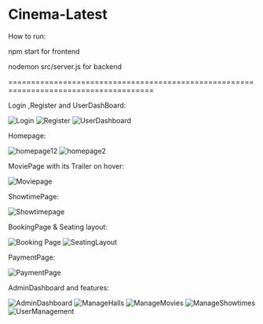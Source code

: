 ﻿# Cinema-Latest
How to run:


npm start for frontend

nodemon src/server.js for backend

======================================================================================


Login ,Register and UserDashBoard:

![Login](https://github.com/user-attachments/assets/2d3306a5-6e3e-4ed0-9e2f-db9b311c22da)
![Register](https://github.com/user-attachments/assets/5999d790-a415-48ab-ae0b-303da59967d2)
![UserDashboard](https://github.com/user-attachments/assets/fbac79f8-5e87-4b0e-b74b-d8feb6f797c4)


Homepage:


![homepage12](https://github.com/user-attachments/assets/ba460245-87a8-4c34-ad8a-15282ff7ec02)
![homepage2](https://github.com/user-attachments/assets/2445341b-0d2f-4e67-be43-927be1393be7)

MoviePage with its Trailer on hover:

![Moviepage](https://github.com/user-attachments/assets/c9778112-e276-4ac0-b943-e0ede8dc53ba)

ShowtimePage:

![Showtimepage](https://github.com/user-attachments/assets/8c023b09-74b3-42ae-b759-41279351afdc)

BookingPage & Seating layout:

![Booking Page](https://github.com/user-attachments/assets/fcda6236-2dd7-416a-a7f8-d22ac71f1fc7)
![SeatingLayout](https://github.com/user-attachments/assets/fb9ca490-ce04-4d2b-a75b-e30920c9d4a8)

PaymentPage:

![PaymentPage](https://github.com/user-attachments/assets/5abae6d9-6f29-459b-93ce-8add4b518cba)

AdminDashboard and features:


![AdminDashboard](https://github.com/user-attachments/assets/e650cd40-4c78-4122-ac12-11b615ace30b)
![ManageHalls](https://github.com/user-attachments/assets/fe09d803-481f-46f4-817d-1741e7ce86bb)
![ManageMovies](https://github.com/user-attachments/assets/8aa0c86d-3cf0-409b-bd0a-38a2aa08ba1d)
![ManageShowtimes](https://github.com/user-attachments/assets/d35a1ae1-28c5-4d78-8b54-333ca687f72d)
![UserManagement](https://github.com/user-attachments/assets/659181f9-1803-45fe-9a94-41e5eedf0f98)
